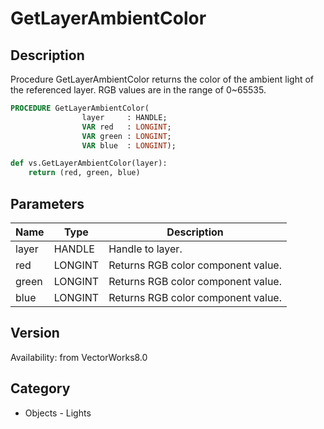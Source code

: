 # GetLayerAmbientColor

## Description
Procedure GetLayerAmbientColor returns the color of the ambient light of the referenced layer. RGB values are in the range of 0~65535.

```pascal
PROCEDURE GetLayerAmbientColor(
				layer     : HANDLE;
				VAR red   : LONGINT;
				VAR green : LONGINT;
				VAR blue  : LONGINT);
```

```python
def vs.GetLayerAmbientColor(layer):
    return (red, green, blue)
```

## Parameters
|Name|Type|Description|
|---|---|---|
|layer|HANDLE|Handle to layer.|
|red|LONGINT|Returns RGB color component value.|
|green|LONGINT|Returns RGB color component value.|
|blue|LONGINT|Returns RGB color component value.|

## Version
Availability: from VectorWorks8.0

## Category
* Objects - Lights

